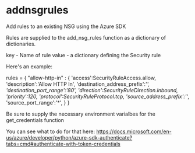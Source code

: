 # addnsgrules
Add rules to an existing NSG using the Azure SDK

Rules are supplied to the add_nsg_rules function as a dictionary of dictionaries.

key - Name of rule
value - a dictionary defining the Security rule

Here's an example:

rules = {
    "allow-http-in" : {
            'access':SecurityRuleAccess.allow,
            'description':'Allow HTTP In',
            'destination_address_prefix':'*',
            'destination_port_range':'80',
            'direction':SecurityRuleDirection.inbound,
            'priority':120,
            'protocol':SecurityRuleProtocol.tcp,
            'source_address_prefix':'*',
            'source_port_range':'*',
        }
}

Be sure to supply the necessary environment varialbes for the get_credentials function

You can see what to do for that here:
https://docs.microsoft.com/en-us/azure/developer/python/azure-sdk-authenticate?tabs=cmd#authenticate-with-token-credentials
